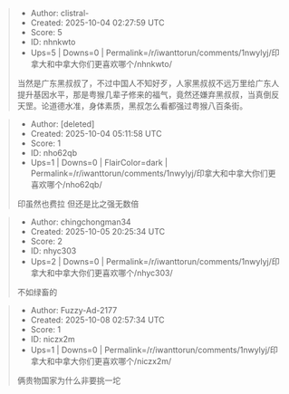 > - Author: clistral-
> - Created: 2025-10-04 02:27:59 UTC
> - Score: 5
> - ID: nhnkwto
> - Ups=5 | Downs=0 | Permalink=/r/iwanttorun/comments/1nwylyj/印拿大和中拿大你们更喜欢哪个/nhnkwto/
>
> 当然是广东黑叔叔了，不过中国人不知好歹，人家黑叔叔不远万里给广东人提升基因水平，那是粤猴几辈子修来的福气，竟然还嫌弃黑叔叔，当真倒反天罡。论道德水准，身体素质，黑叔怎么看都强过粤猴八百条街。

> - Author: [deleted]
> - Created: 2025-10-04 05:11:58 UTC
> - Score: 1
> - ID: nho62qb
> - Ups=1 | Downs=0 | FlairColor=dark | Permalink=/r/iwanttorun/comments/1nwylyj/印拿大和中拿大你们更喜欢哪个/nho62qb/
>
> 印虽然也费拉 但还是比之强无数倍

> - Author: chingchongman34
> - Created: 2025-10-05 20:25:34 UTC
> - Score: 2
> - ID: nhyc303
> - Ups=2 | Downs=0 | Permalink=/r/iwanttorun/comments/1nwylyj/印拿大和中拿大你们更喜欢哪个/nhyc303/
>
> 不如绿畜的

> - Author: Fuzzy-Ad-2177
> - Created: 2025-10-08 02:57:34 UTC
> - Score: 1
> - ID: niczx2m
> - Ups=1 | Downs=0 | Permalink=/r/iwanttorun/comments/1nwylyj/印拿大和中拿大你们更喜欢哪个/niczx2m/
>
> 俩贵物国家为什么非要挑一坨
